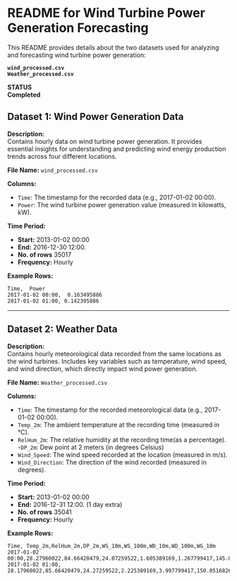 # README for Wind Turbine Power Generation Forecasting  

This README provides details about the two datasets used for analyzing and forecasting wind turbine power generation:  

**`wind_processed.csv`**  
**`Weather_processed.csv`**  

**STATUS**  
**Completed**  

## Dataset 1: Wind Power Generation Data  
**Description:**  
Contains hourly data on wind turbine power generation. It provides essential insights for understanding and predicting wind energy production trends across four different locations.  

**File Name:** `wind_processed.csv`  

**Columns:**  

- `Time`: The timestamp for the recorded data (e.g., 2017-01-02 00:00).  
- `Power`: The wind turbine power generation value (measured in kilowatts, kW).  
  

**Time Period:**  

- **Start:** 2013-01-02 00:00 
- **End:** 2016-12-30 12:00.
- **No. of rows** 35017
- **Frequency:** Hourly  

**Example Rows:**  

```plaintext  
Time,  Power  
2017-01-02 00:00,  0.163495886
2017-01-02 01:00, 0.142395886
```  

---

## Dataset 2: Weather Data   
**Description:**  
Contains hourly meteorological data recorded from the same locations as the wind turbines. Includes key variables such as temperature, wind speed, and wind direction, which directly impact wind power generation.  

**File Name:** `Weather_processed.csv`  

**Columns:**  

- `Time`: The timestamp for the recorded meteorological data (e.g., 2017-01-02 00:00).   
- `Temp_2m`: The ambient temperature at the recording time (measured in °C).
- `RelHum_2m`: The relative humidity at the recording time(as a percentage).
-`DP_2m`: Dew point at 2 meters (in degrees Celsius)
- `Wind_Speed`: The wind speed recorded at the location (measured in m/s).  
- `Wind_Direction`: The direction of the wind recorded (measured in degrees).  

**Time Period:**  

- **Start:** 2013-01-02 00:00 
- **End:** 2016-12-31 12:00.  (1 day extra)
- **No. of rows** 35041
- **Frequency:** Hourly  

**Example Rows:**  

```plaintext  
Time, Temp_2m,RelHum_2m,DP_2m,WS_10m,WS_100m,WD_10m,WD_100m,WG_10m 
2017-01-02 00:00,28.27960022,84.66420479,24.07259522,1.605389169,1.267799417,145.0516826,161.0573147,1.336515074 
2017-01-02 01:00, 28.17960022,85.66420479,24.27259522,2.225389169,3.997799417,150.0516826,157.0573147,4.336515074 
```  
